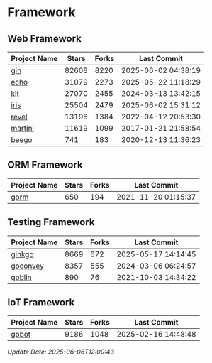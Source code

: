 # Framework

## Web Framework
| Project Name | Stars | Forks | Last Commit |
| ------------ | ----- | ----- | ----------- |
| [gin](https://github.com/gin-gonic/gin) | 82608 | 8220 | 2025-06-02 04:38:19 |
| [echo](https://github.com/labstack/echo) | 31079 | 2273 | 2025-05-22 11:18:29 |
| [kit](https://github.com/go-kit/kit) | 27070 | 2455 | 2024-03-13 13:42:15 |
| [iris](https://github.com/kataras/iris) | 25504 | 2479 | 2025-06-02 15:31:12 |
| [revel](https://github.com/revel/revel) | 13196 | 1384 | 2022-04-12 20:53:30 |
| [martini](https://github.com/go-martini/martini) | 11619 | 1099 | 2017-01-21 21:58:54 |
| [beego](https://github.com/astaxie/beego) | 741 | 183 | 2020-12-13 11:36:23 |

## ORM Framework
| Project Name | Stars | Forks | Last Commit |
| ------------ | ----- | ----- | ----------- |
| [gorm](https://github.com/jinzhu/gorm) | 650 | 194 | 2021-11-20 01:15:37 |

## Testing Framework
| Project Name | Stars | Forks | Last Commit |
| ------------ | ----- | ----- | ----------- |
| [ginkgo](https://github.com/onsi/ginkgo) | 8669 | 672 | 2025-05-17 14:14:45 |
| [goconvey](https://github.com/smartystreets/goconvey) | 8357 | 555 | 2024-03-06 06:24:57 |
| [goblin](https://github.com/franela/goblin) | 890 | 76 | 2021-10-03 14:34:22 |

## IoT Framework
| Project Name | Stars | Forks | Last Commit |
| ------------ | ----- | ----- | ----------- |
| [gobot](https://github.com/hybridgroup/gobot) | 9186 | 1048 | 2025-02-16 14:48:48 |

*Update Date: 2025-06-06T12:00:43*